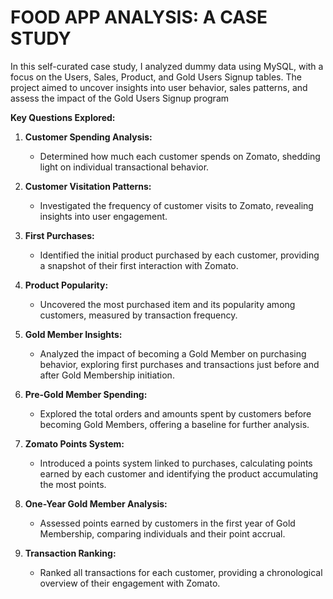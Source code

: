# FOOD APP ANALYSIS: A CASE STUDY

In this self-curated case study, I analyzed dummy data using MySQL, with a focus on the Users, Sales, Product, and Gold Users Signup tables. The project aimed to uncover insights into user behavior, sales patterns, and assess the impact of the Gold Users Signup program

**Key Questions Explored:**

1. **Customer Spending Analysis:**
   - Determined how much each customer spends on Zomato, shedding light on individual transactional behavior.

2. **Customer Visitation Patterns:**
   - Investigated the frequency of customer visits to Zomato, revealing insights into user engagement.

3. **First Purchases:**
   - Identified the initial product purchased by each customer, providing a snapshot of their first interaction with Zomato.

4. **Product Popularity:**
   - Uncovered the most purchased item and its popularity among customers, measured by transaction frequency.

5. **Gold Member Insights:**
   - Analyzed the impact of becoming a Gold Member on purchasing behavior, exploring first purchases and transactions just before and after Gold Membership initiation.

6. **Pre-Gold Member Spending:**
   - Explored the total orders and amounts spent by customers before becoming Gold Members, offering a baseline for further analysis.

7. **Zomato Points System:**
   - Introduced a points system linked to purchases, calculating points earned by each customer and identifying the product accumulating the most points.

8. **One-Year Gold Member Analysis:**
   - Assessed points earned by customers in the first year of Gold Membership, comparing individuals and their point accrual.

9. **Transaction Ranking:**
   - Ranked all transactions for each customer, providing a chronological overview of their engagement with Zomato.
